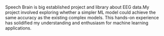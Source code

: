 Speech Brain is big established project and library about EEG data.My project involved exploring whether a simpler ML model could achieve the same accuracy as the existing complex models. This hands-on experience has solidified my understanding and enthusiasm for machine learning applications.
